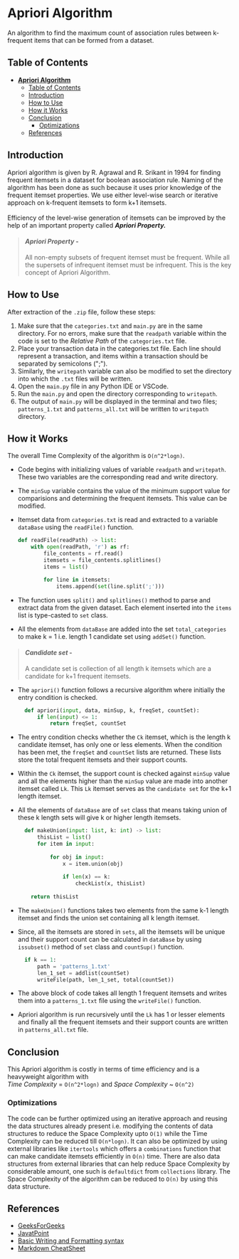 
# **Apriori Algorithm**

An algorithm to find the maximum count of association rules between k-frequent items that can be formed from a dataset. 

## Table of Contents

- [**Apriori Algorithm**](#apriori-algorithm)
  - [Table of Contents](#table-of-contents)
  - [Introduction](#introduction)
  - [How to Use](#how-to-use)
  - [How it Works](#how-it-works)
  - [Conclusion](#conclusion)
    - [Optimizations](#optimizations)
  - [References](#references)

## Introduction

Apriori algorithm is given by R. Agrawal and R. Srikant in 1994 for finding frequent itemsets in a dataset for boolean association rule. Naming of the algorithm has been done as such because it uses prior knowledge of the frequent itemset properties. We use either level-wise search or iterative approach on k-frequent itemsets to form k+1 itemsets.
<br>
<br>
Efficiency of the level-wise generation of itemsets can be improved by the help of an important property called ***Apriori Property.***
<br>

>#### *Apriori Property* -
>All non-empty subsets of frequent itemset must be frequent. While all the supersets of infrequent itemset must be infrequent. This is the key concept of Apriori Algorithm.

## How to Use

After extraction of the `.zip` file, follow these steps:
<br>
1. Make sure that the `categories.txt` and `main.py` are in the same directory. For no errors, make sure that the `readpath` variable within the code is set to the *Relative Path* of the `categories.txt` file.
2. Place your transaction data in the categories.txt file. Each line should represent a transaction, and items within a transaction should be separated by semicolons (";").
3. Similarly, the `writepath` variable can also be modified to set the directory into which the `.txt` files will be written.
4. Open the `main.py` file in any Python IDE or VSCode.
5. Run the `main.py` and open the directory corresponding to `writepath`.
6. The output of `main.py` will be displayed in the terminal and two files; `patterns_1.txt` and `patterns_all.txt` will be written to `writepath` directory. 

## How it Works

The overall Time Complexity of the algorithm is `O(n^2*logn)`.

- Code begins with initializing values of variable `readpath` and `writepath`. These two variables are the corresponding read and write directory.
- The `minSup` variable contains the value of the minimum support value for comparisions and determining the frequent itemsets. This value can be modified.
- Itemset data from `categories.txt` is read and extracted to a variable `dataBase` using the `readFile()` function. <br>

  ```python
  def readFile(readPath) -> list:
      with open(readPath, 'r') as rf:
          file_contents = rf.read()
          itemsets = file_contents.splitlines()
          items = list()

          for line in itemsets:
              items.append(set(line.split(';')))
  ```

- The function uses `split()` and `splitlines()` method to parse and extract data from the given dataset. Each element inserted into the `items` list is type-casted to `set` class.
- All the elements from `dataBase` are added into the set `total_categories` to make k = 1 i.e. length 1 candidate set using `addSet()` function.

> #### *Candidate set* - 
> A candidate set is collection of all length k itemsets which are a candidate for k+1 frequent itemsets. 

- The `apriori()` function follows a recursive algorithm where initially the entry condition is checked.

  ```python
    def apriori(input, data, minSup, k, freqSet, countSet):
        if len(input) <= 1:
            return freqSet, countSet
  ```

- The entry condition checks whether the `Ck` itemset, which is the length k candidate itemset, has only one or less elements. When the condition has been met, the `freqSet` and `countSet` lists are returned. These lists store the total frequent itemsets and their support counts.
- Within the `Ck` itemset, the support count is checked against `minSup` value and all the elements higher than the `minSup` value are made into another itemset called `Lk`. This `Lk` itemset serves as the `candidate set` for the k+1 length itemset.
- All the elements of `dataBase` are of `set` class that means taking union of these k length sets will give k or higher length itemsets.

  ```python
    def makeUnion(input: list, k: int) -> list:
        thisList = list()
        for item in input:
            
            for obj in input:
                x = item.union(obj)
                
                if len(x) == k:
                    checkList(x, thisList)
      
      return thisList
  ```

- The `makeUnion()` functions takes two elements from the same k-1 length itemset and finds the union set containing all k length itemset.
- Since, all the itemsets are stored in `sets`, all the itemsets will be unique and their support count can be calculated in `dataBase` by using `issubset()` method of `set` class and `countSup()` function.

  ```python
    if k == 1:
        path = 'patterns_1.txt'
        len_1_set = addlist(countSet)
        writeFile(path, len_1_set, total(countSet))
  ```

- The above block of code takes all length 1 frequent itemsets and writes them into a `patterns_1.txt` file using the `writeFile()` function.
- Apriori algorithm is run recursively until the `Lk` has 1 or lesser elements and finally all the frequent itemsets and their support counts are written in `patterns_all.txt` file.

## Conclusion
This Apriori algorithm is costly in terms of time efficiency and is a heavyweight algorithm with <br>
*Time Complexity* = `O(n^2*logn)` and *Space Complexity* ~ `O(n^2)`
<br>
### Optimizations
The code can be further optimized using an iterative approach and reusing the data structures already present i.e. modifying the contents of data structures to reduce the Space Complexity upto `O(1)` while the Time Complexity can be reduced till `O(n*logn)`. It can also be optimized by using external libraries like `itertools` which offers a `combinations` function that can make candidate itemsets efficiently in `O(n)` time. There are also data structures from external libraries that can help reduce Space Complexity by considerable amount, one such is `defaultdict` from `collections` library. The Space Complexity of the algorithm can be reduced to `O(n)` by using this data structure.

## References
- [GeeksForGeeks](https://www.geeksforgeeks.org/apriori-algorithm/)
- [JavatPoint](https://www.javatpoint.com/apriori-algorithm)
- [Basic Writing and Formatting syntax](https://docs.github.com/en/get-started/writing-on-github/getting-started-with-writing-and-formatting-on-github/basic-writing-and-formatting-syntax)
- [Markdown CheatSheet](https://www.markdownguide.org/cheat-sheet/)
